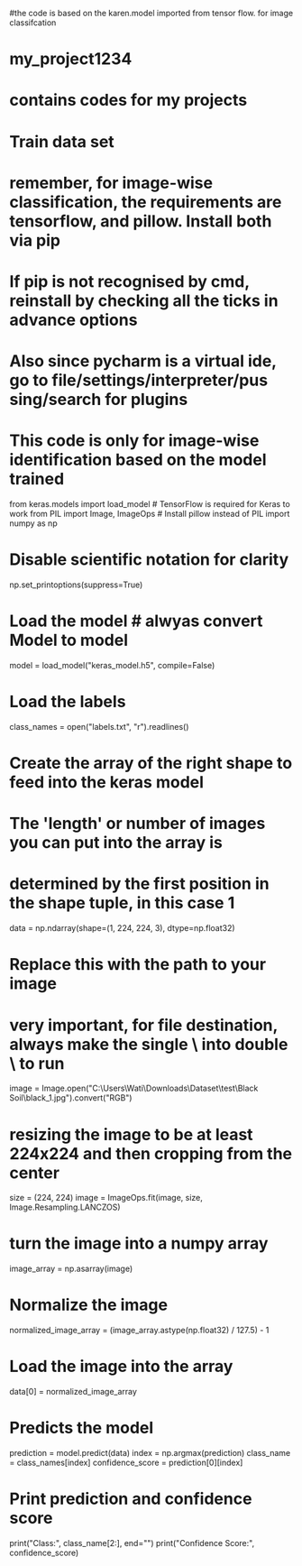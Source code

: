 #the code is based on the karen.model imported from tensor flow. for image classifcation


# my_project1234
# contains codes for my projects

# Train data set
# remember, for image-wise classification, the requirements are tensorflow, and pillow. Install both via pip
# If pip is not recognised by cmd, reinstall by checking all the ticks in advance options
# Also since pycharm is a virtual ide, go to file/settings/interpreter/pus sing/search for plugins
# This code is only for image-wise identification based on the model trained

from keras.models import load_model  # TensorFlow is required for Keras to work
from PIL import Image, ImageOps  # Install pillow instead of PIL
import numpy as np

# Disable scientific notation for clarity
np.set_printoptions(suppress=True)

# Load the model # alwyas convert Model to model
model = load_model("keras_model.h5", compile=False)

# Load the labels
class_names = open("labels.txt", "r").readlines()

# Create the array of the right shape to feed into the keras model
# The 'length' or number of images you can put into the array is
# determined by the first position in the shape tuple, in this case 1
data = np.ndarray(shape=(1, 224, 224, 3), dtype=np.float32)

# Replace this with the path to your image
# very important, for file destination, always make the single \ into double \\ to run
image = Image.open("C:\\Users\\Wati\\Downloads\\Dataset\\test\\Black Soil\\black_1.jpg").convert("RGB")

# resizing the image to be at least 224x224 and then cropping from the center
size = (224, 224)
image = ImageOps.fit(image, size, Image.Resampling.LANCZOS)

# turn the image into a numpy array
image_array = np.asarray(image)

# Normalize the image
normalized_image_array = (image_array.astype(np.float32) / 127.5) - 1

# Load the image into the array
data[0] = normalized_image_array

# Predicts the model
prediction = model.predict(data)
index = np.argmax(prediction)
class_name = class_names[index]
confidence_score = prediction[0][index]

# Print prediction and confidence score
print("Class:", class_name[2:], end="")
print("Confidence Score:", confidence_score)

